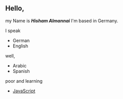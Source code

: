 ## Hello, 

my Name is **_Hisham Almannai_**
   I'm based in Germany.  

I speak 
* German 
* English 
   
well,   
* Arabic 
* Spanish 

poor and learning
* [JavaScript](https://de.wikipedia.org/wiki/JavaScript)
